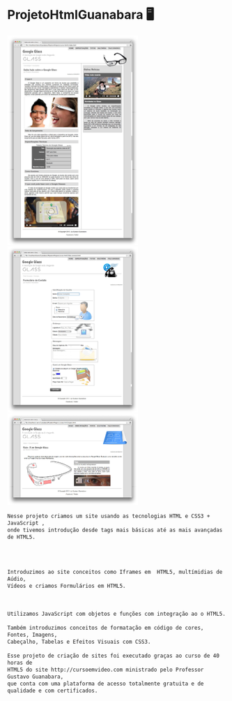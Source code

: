
# ProjetoHtmlGuanabara 🖥️

<div class="box"><img src="_interface/01-index.jpg" width="300px" margin-right="5px" /><img src="_interface/05-fale-conosco.jpg"  width="300px" margin-right="5px" /><img src="_interface/02-specs.jpg" width="300px" margin-right="5px"/></div>
</div>



    Nesse projeto criamos um site usando as tecnologias HTML e CSS3 + JavaScript , 
    onde tivemos introdução desde tags mais básicas até as mais avançadas de HTML5. 
    
    

        
    Introduzimos ao site conceitos como Iframes em  HTML5, multímidias de Aúdio, 
    Vídeos e criamos Formulários em HTML5.
    


    Utilizamos JavaScript com objetos e funções com integração ao o HTML5.

    Também introduzimos conceitos de formatação em código de cores, Fontes, Imagens, 
    Cabeçalho, Tabelas e Efeitos Visuais com CSS3.
    
    Esse projeto de criação de sites foi executado graças ao curso de 40 horas de 
    HTML5 do site http://cursoemvideo.com ministrado pelo Professor Gustavo Guanabara, 
    que conta com uma plataforma de acesso totalmente gratuita e de qualidade e com certificados.

 <a href="http://cursoemvideo.com" target="_blank"> 


